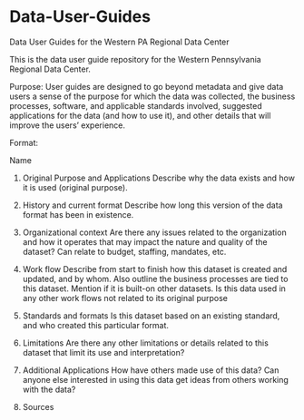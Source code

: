 # Data-User-Guides
Data User Guides for the Western PA Regional Data Center

This is the data user guide repository for the Western Pennsylvania Regional Data Center. 

Purpose: User guides are designed to go beyond metadata and give data users a sense of the purpose for which the data was collected, the business processes, software, and applicable standards involved, suggested applications for the data (and how to use it), and other details that will improve the users’ experience.

Format:

Name

1. Original Purpose and Applications 
Describe why the data exists and how it is used (original purpose). 

2. History and current format
Describe how long this version of the data format has been in existence. 

3. Organizational context
Are there any issues related to the organization and how it operates that may impact the nature and quality of the dataset? Can relate to budget, staffing, mandates, etc.

4. Work flow
Describe from start to finish how this dataset is created and updated, and by whom. Also outline the business processes are tied to this dataset. Mention if it is built-on other datasets. Is this data used in any other work flows not related to its original purpose

5. Standards and formats
Is this dataset based on an existing standard, and who created this particular format.

6. Limitations
Are there any other limitations or details related to this dataset that limit its use and interpretation?

7. Additional Applications
How have others made use of this data? Can anyone else interested in using this data get ideas from others working with the data?

8. Sources
